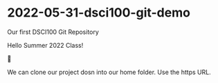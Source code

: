 # 2022-05-31-dsci100-git-demo
Our first DSCI100 Git Repository

Hello Summer 2022 Class!

:panda_face:


We can clone our project dosn into our home folder.
Use the https URL.